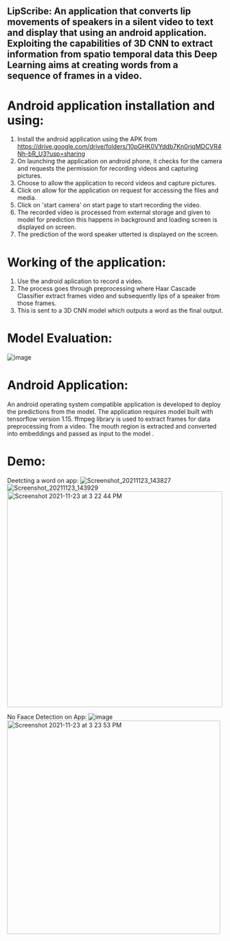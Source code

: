 ## LipScribe: An application that converts lip movements of speakers in a silent video to text and display that using an android application. Exploiting the capabilities of 3D CNN to extract information from spatio temporal data this Deep Learning aims at creating words from a sequence of frames in a video.
# Android application installation and using:
1. Install the android application using the APK from https://drive.google.com/drive/folders/10pGHK0VYddb7Kn0rjqMDCVR4Nh-bR_U3?usp=sharing
2. On launching the application on android phone, it checks for the camera and requests the permission for recording videos and capturing pictures. 
3. Choose to allow the application to record videos and capture pictures. 
4. Click on allow for the application on request for accessing the files and media.
5. Click on 'start camera' on start page to start recording the video.
6. The recorded video is processed from external storage and given to model for prediction this happens in background and loading screen is displayed on screen.
7. The prediction of the word speaker utterted is displayed on the screen.

# Working of the application:
1. Use the android aplication to record a video.
2. The process goes through preprocessing where Haar Cascade Classifier extract frames video and subsequently lips of a speaker from those frames.
3. This is sent to a 3D CNN model which outputs a word as the final output.

# Model Evaluation:

![image](https://user-images.githubusercontent.com/10840984/143726926-f397b1ab-b195-4f4a-b50c-6edc0cf80a54.png)


# Android Application:
An android operating system compatible application is developed to deploy the predictions from the model. The application requires model built with tensorflow version 1.15. ffmpeg library is used to extract frames for data preprocessing from a video. The mouth region is extracted and converted into embeddings and passed as input to the model . 

# Demo:
Deetcting a word on app:
![Screenshot_20211123_143827](https://user-images.githubusercontent.com/10840984/143726831-a7cdd624-aadd-458f-a1a0-2990a318baf1.png)
![Screenshot_20211123_143929](https://user-images.githubusercontent.com/10840984/143726841-f88224b0-c95f-4cfd-8051-e5c55b899091.png)
<img width="501" alt="Screenshot 2021-11-23 at 3 22 44 PM" src="https://user-images.githubusercontent.com/10840984/143726901-604f68d9-ccca-474f-935f-caefc8b7b2d6.png">

No Faace Detection on App:
![image](https://user-images.githubusercontent.com/10840984/143727120-8ec95f3c-b26c-40c0-a7f9-2c1544ea05bf.png)
<img width="496" alt="Screenshot 2021-11-23 at 3 23 53 PM" src="https://user-images.githubusercontent.com/10840984/143726904-89e8b691-b5a8-42fe-85b5-4af4f2e5ff24.png">
